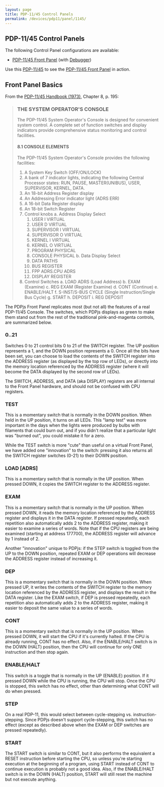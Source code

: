 ```yaml
---
layout: page
title: PDP-11/45 Control Panels
permalink: /devices/pdp11/panel/1145/
---
```


PDP-11/45 Control Panels
------------------------

The following Control Panel configurations are available:

* [PDP-11/45 Front Panel](front.xml) (with [Debugger](debugger/front.xml))

Use this [PDP-11/45](/devices/pdp11/machine/1145/panel/debugger/) to see the
[PDP-11/45 Front Panel](debugger/front.xml) in action.

Front Panel Basics
------------------

From the [PDP-11/45 Handbook (1973)](https://1drv.ms/b/s!ArcO_mFRe1Z9gp4s5icyHXp3hgMqrg?e=I4ycSw),
Chapter 8, p. 195:

> ### THE SYSTEM OPERATOR'S CONSOLE
> 
> The PDP-11/45 System Operator's Console is designed for convenient system control. A complete set of function
> switches and display indicators provide comprehensive status monitoring and control facilities.
> 
> #### 8.1 CONSOLE ELEMENTS
> 
> The PDP-11/45 System Operator's Console provides the following facilities:
> 
> 1. A System Key Switch (OFF/ON/LOCK)
> 2. A bank of 7 indicator lights, indicating the following Central Processor states:
> RUN, PAUSE, MASTER(UNIBUS), USER, SUPERVISOR, KERNEL, DATA.
> 3. An 18-bit Address Register display
> 4. An Addressing Error indicator light (ADRS ERR)
> 5. A 16-bit Data Register display
> 6. An 18-bit Switch Register
> 7. Control knobs
> 	a. Address Display Select
> 		1. USER I VIRTUAL
> 		2. USER D VIRTUAL
> 		3. SUPERVISOR I VIRTUAL
> 		4. SUPERVISOR O VIRTUAL
> 		5. KERNEL I VIRTUAL
> 		6. KERNEL O VIRTUAL
> 		7. PROGRAM PHYSICAL
> 		8. CONSOLE PHYSICAL
> 	b. Data Display Select
> 		1. DATA PATHS
> 		2. BUS REGISTER
> 		3. FPP ADRS.CPU ADRS
> 		4. DISPLAY REGISTER
> 8. Control Switches
> 	a. LOAD ADRS (Load Address)
> 	b. EXAM (Examine)
> 	c. REG EXAM (Register Examine)
> 	d. CONT (Continue)
> 	e. ENABLE/HALT
> 	f. S-INST/S-BUS CYCLE (Single Instruction/Single Bus Cycle)
> 	g. START
> 	h. DEPOSIT
> 	i. REG DEPOSIT
	
The PDPjs Front Panel replicates most (but not all) the features of a real PDP-11/45 Console.  The switches,
which PDPjs displays as green to make them stand out from the rest of the traditional pink-and-magenta controls,
are summarized below.

### 0..21

Switches 0 to 21 control bits 0 to 21 of the SWITCH register.  The UP position represents a 1, and the DOWN position
represents a 0.   Once all the bits have been set, you can choose to load the contents of the SWITCH register into the
ADDRESS register (as displayed by the top row of LEDs), or directly into the memory location referenced by the ADDRESS
register (where it will become the DATA displayed by the second row of LEDs).

The SWITCH, ADDRESS, and DATA (aka DISPLAY) registers are all internal to the Front Panel hardware, and should not be
confused with CPU registers.

### TEST

This is a momentary switch that is normally in the DOWN position.  When held in the UP position, it turns on all LEDs.
This "lamp test" was more important in the days when the lights were produced by bulbs with filaments that could burn out,
and if you didn't realize that a particular light was "burned out", you could mistake it for a zero.

While the TEST switch is more "cute" than useful on a virtual Front Panel, we have added one "innovation" to the switch:
pressing it also returns all the SWITCH register switches (0-21) to their DOWN position.

### LOAD [ADRS]

This is a momentary switch that is normally in the UP position.  When pressed DOWN, it copies the SWITCH register to the
ADDRESS register.

### EXAM

This is a momentary switch that is normally in the UP position.  When pressed DOWN, it reads the memory location referenced
by the ADDRESS register and displays it in the DATA register.  If pressed repeatedly, each repetition also automatically
adds 2 to the ADDRESS register, making it easier to examine a series of words.  Note that if the CPU registers are being
examined (starting at address 177700), the ADDRESS register will advance by 1 instead of 2.

Another "innovation" unique to PDPjs: if the STEP switch is toggled from the UP to the DOWN position, repeated EXAM or DEP
operations will decrease the ADDRESS register instead of increasing it.

### DEP

This is a momentary switch that is normally in the DOWN position.  When pressed UP, it writes the contents of the SWITCH
register to the memory location referenced by the ADDRESS register, and displays the result in the DATA register.  Like the
EXAM switch, if DEP is pressed repeatedly, each repetition also automatically adds 2 to the ADDRESS register, making it easier
to deposit the same value to a series of words.

### CONT

This is a momentary switch that is normally in the UP position.  When pressed DOWN, it will start the CPU if it's currently
halted.  If the CPU is already running, CONT has no effect.  Also, if the ENABLE/HALT switch is in the DOWN (HALT) position,
then the CPU will continue for only ONE instruction and then stop again.

### ENABLE/HALT

This switch is a toggle that is normally in the UP (ENABLE) position.  If it pressed DOWN while the CPU is running, the CPU will
stop.  Once the CPU is stopped, this switch has no effect, other than determining what CONT will do when pressed.

### STEP

On a real PDP-11, this would select between cycle-stepping vs. instruction-stepping.  Since PDPjs doesn't support cycle-stepping,
this switch has no effect (except as described above when the EXAM or DEP switches are pressed repeatedly).

### START

The START switch is similar to CONT, but it also performs the equivalent a RESET instruction before starting the CPU, so
unless you're starting execution at the beginning of a program, using START instead of CONT to continue execution is probably
not a good idea.  Also, if the ENABLE/HALT switch is in the DOWN (HALT) position, START will still reset the machine but not
execute anything.
